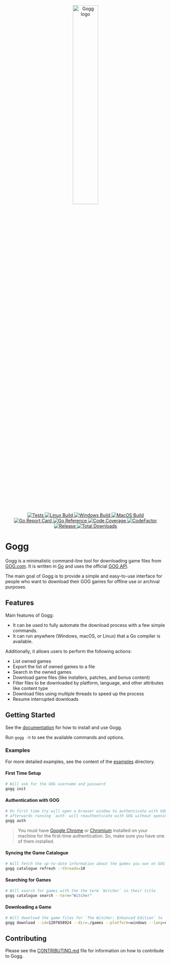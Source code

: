 <div align="center">
  <picture>
    <source media="(prefers-color-scheme: light)" srcset="logo.jpeg">
    <source media="(prefers-color-scheme: dark)" srcset="logo.jpeg">
    <img alt="Gogg logo" src="logo.jpeg" height="40%" width="40%">
  </picture>
</div>
<br>

<p align="center">
  <a href="https://github.com/habedi/gogg/actions/workflows/tests.yml">
    <img src="https://github.com/habedi/gogg/actions/workflows/tests.yml/badge.svg" alt="Tests">
  </a>
  <a href="https://github.com/habedi/gogg/actions/workflows/build_linux.yml">
    <img src="https://github.com/habedi/gogg/actions/workflows/build_linux.yml/badge.svg" alt="Linux Build">
  </a>
  <a href="https://github.com/habedi/gogg/actions/workflows/build_windows.yml">
    <img src="https://github.com/habedi/gogg/actions/workflows/build_windows.yml/badge.svg" alt="Windows Build">
  </a>
  <a href="https://github.com/habedi/gogg/actions/workflows/build_macos.yml">
    <img src="https://github.com/habedi/gogg/actions/workflows/build_macos.yml/badge.svg" alt="MacOS Build">
  </a>
  <br>
  <a href="https://goreportcard.com/report/github.com/habedi/gogg">
    <img src="https://goreportcard.com/badge/github.com/habedi/gogg" alt="Go Report Card">
  </a>
  <a href="https://pkg.go.dev/github.com/habedi/gogg">
    <img src="https://pkg.go.dev/badge/github.com/habedi/gogg.svg" alt="Go Reference">
  </a>
  <a href="https://codecov.io/gh/habedi/gogg">
    <img src="https://codecov.io/gh/habedi/gogg/graph/badge.svg?token=1RUL13T0VE" alt="Code Coverage">
  </a>
  <a href="https://www.codefactor.io/repository/github/habedi/gogg">
    <img src="https://www.codefactor.io/repository/github/habedi/gogg/badge" alt="CodeFactor">
  </a>
  <a href="https://github.com/habedi/gogg/releases/latest">
    <img src="https://img.shields.io/github/release/habedi/gogg.svg?style=flat-square" alt="Release">
  </a>
  <a href="https://github.com/habedi/gogg/releases">
  <img src="https://img.shields.io/github/downloads/habedi/gogg/total.svg" alt="Total Downloads">
  </a>
</p>

# Gogg

Gogg is a minimalistic command-line tool for downloading game files from [GOG.com](https://www.gog.com/).
It is written in [Go](https://golang.org/) and uses the
official [GOG API](https://gogapidocs.readthedocs.io/en/latest/index.html).

The main goal of Gogg is to provide a simple and easy-to-use interface for people who want to download their GOG games
for offline use or archival purposes.

## Features

Main features of Gogg:

- It can be used to fully automate the download process with a few simple commands.
- It can run anywhere (Windows, macOS, or Linux) that a Go compiler is available.

Additionally, it allows users to perform the following actions:

- List owned games
- Export the list of owned games to a file
- Search in the owned games
- Download game files (like installers, patches, and bonus content)
- Filter files to be downloaded by platform, language, and other attributes like content type
- Download files using multiple threads to speed up the process
- Resume interrupted downloads

## Getting Started

See the [documentation](docs/README.md) for how to install and use Gogg.

Run `gogg -h` to see the available commands and options.

### Examples

For more detailed examples, see the content of the [examples](docs/examples/) directory.

#### First Time Setup

```bash
# Will ask for the GOG username and password
gogg init
```

#### Authentication with GOG

```bash
# On first time try will open a browser window to authenticate with GOG,
# afterwards running `auth` will reauthenticate with GOG without opening a browser window
gogg auth
```

> You must have [Google Chrome](https://www.google.com/chrome/) or [Chromium](https://www.chromium.org/) installed
> on your machine for the first-time authentication.
> So, make sure you have one of them installed.

#### Syncing the Game Catalogue

```bash
# Will fetch the up-to-date information about the games you own on GOG
gogg catalogue refresh --threads=10
```

#### Searching for Games

```bash
# Will search for games with the the term `Witcher` in their title
gogg catalogue search --term="Witcher"
```

#### Downloading a Game

```bash
# Will download the game files for `The Witcher: Enhanced Edition` to `./games` directory (without extra content)
gogg download --id=1207658924 --dir=./games --platform=windows --lang=en --dlcs=true --extras=false --resume=true --threads 5
```

## Contributing

Please see the [CONTRIBUTING.md](CONTRIBUTING.md) file for information on how to contribute to Gogg.
